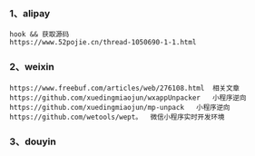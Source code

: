 ### 1、alipay
```
hook && 获取源码
https://www.52pojie.cn/thread-1050690-1-1.html
```

### 2、weixin

```
https://www.freebuf.com/articles/web/276108.html  相关文章
https://github.com/xuedingmiaojun/wxappUnpacker   小程序逆向
https://github.com/xuedingmiaojun/mp-unpack   小程序逆向
https://github.com/wetools/wept。  微信小程序实时开发环境
```

### 3、douyin
